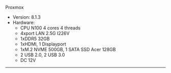 Proxmox
- Version: 8.1.3
- Hardware:
  - CPU N100 4 cores 4 threads
  - 4xport LAN 2.5G I226V
  - 1xDDR5 32GB
  - 1xHDMI, 1 Displayport
  - 1xM.2 NVME 500GB, 1 SATA SSD Acer 128GB
  - 2 USB 2.0, 2 USB 3.0
  - DC 12V
-------------

